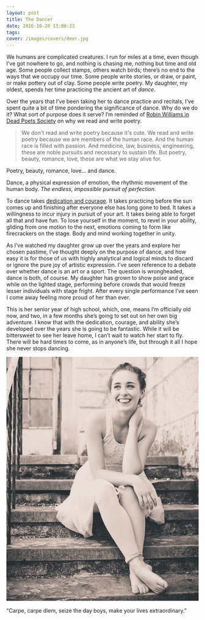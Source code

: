 ```yaml
---
layout: post
title: The Dancer
date: 2016-10-20 13:08:23
tags: 
cover: /images/covers/deer.jpg
---
```


We humans are complicated creatures. I run for miles at a time, even though I’ve got nowhere to go, and nothing is chasing me, nothing but time and old age. Some people collect stamps, others watch birds; there’s no end to the ways that we occupy our time. Some people write stories, or draw, or paint, or make pottery out of clay. Some people write poetry. My daughter, my oldest, spends her time practicing the ancient art of *dance*. 

Over the years that I’ve been taking her to dance practice and recitals, I’ve spent quite a bit of time pondering the significance of dance. Why do we do it? What sort of purpose does it serve? I’m reminded of [Robin Williams in Dead Poets Society][1] on why we read and write poetry.

> We don't read and write poetry because it's cute. We read and write poetry because we are members of the human race. And the human race is filled with passion. And medicine, law, business, engineering, these are noble pursuits and necessary to sustain life. But poetry, beauty, romance, love, these are what we stay alive for. 

Poetry, beauty, romance, love… and dance. 

Dance, a physical expression of emotion, the rhythmic movement of the human body. *The endless, impossible pursuit of perfection*. 

To dance takes [dedication and courage][2]. It takes practicing before the sun comes up and finishing after everyone else has long gone to bed. It takes a willingness to incur injury in pursuit of your art. It takes being able to forget all that and have fun. To lose yourself in the moment, to revel in your ability, gliding from one motion to the next, emotions coming to form like firecrackers on the stage. Body and mind working together in unity. 

As I’ve watched my daughter grow up over the years and explore her chosen pastime, I’ve thought deeply on the purpose of dance, and how easy it is for those of us with highly analytical and logical minds to discard or ignore the pure joy of artistic expression. I’ve seen reference to a debate over whether dance is an art or a sport. The question is wrongheaded, dance is both, of course.  My daughter has grown to show poise and grace while on the lighted stage, performing before crowds that would freeze lesser individuals with stage fright. After every single performance I’ve seen I come away feeling more proud of her than ever. 

This is her senior year of high school, which, one, means I’m officially old now, and two, in a few months she’s going to set out on her own big adventure. I know that with the dedication, courage, and ability she’s developed over the years she is going to be fantastic. While it will be bittersweet to see her leave home, I can’t wait to watch her start to fly. There will be hard times to come, as in anyone’s life, but through it all I hope she never stops dancing. 

<img src="/media/thedancer.jpg" />

“Carpe, carpe diem, seize the day boys, make your lives extraordinary.”

[1]:	https://www.youtube.com/watch?v=aS1esgRV4Rc
[2]:	https://www.youtube.com/watch?v=ZY0cdXr_1MA
